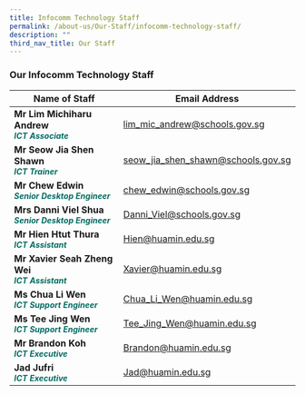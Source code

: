```yaml
---
title: Infocomm Technology Staff
permalink: /about-us/Our-Staff/infocomm-technology-staff/
description: ""
third_nav_title: Our Staff
---
```

### **Our Infocomm Technology Staff**


| Name of Staff | Email Address | 
| -------- | -------- |
| **Mr Lim Michiharu Andrew** <br><b><i style="color:#016C62; font-size:14px;">ICT Associate</i></b>| lim_mic_andrew@schools.gov.sg     | 
|**Mr Seow Jia Shen Shawn**<br><b><i style="color:#016C62; font-size:14px;">ICT Trainer</i></b>| seow_jia_shen_shawn@schools.gov.sg|
|**Mr Chew Edwin**<br><b><i style="color:#016C62;font-size:14px;">Senior Desktop Engineer</i></b> | chew_edwin@schools.gov.sg
|**Mrs Danni Viel Shua**<br><b><i style="color:#016C62;font-size:14px;">Senior Desktop Engineer</i></b> | Danni_Viel@schools.gov.sg
|**Mr Hien Htut Thura**<br><b><i style="color:#016C62;font-size:14px;">ICT Assistant</i></b>|Hien@huamin.edu.sg |
|**Mr Xavier Seah Zheng Wei**<br><b><i style="color:#016C62;font-size:14px;">ICT Assistant</i></b>|Xavier@huamin.edu.sg|
|**Ms Chua Li Wen**<br><b><i style="color:#016C62;font-size:14px;">ICT Support Engineer</i></b>|Chua_Li_Wen@huamin.edu.sg|
|**Ms Tee Jing Wen**<br><b><i style="color:#016C62;font-size:14px;">ICT Support Engineer</i></b>| Tee_Jing_Wen@huamin.edu.sg|
|**Mr Brandon Koh**<br><b><i style="color:#016C62;font-size:14px;">ICT Executive</i></b>|Brandon@huamin.edu.sg|
|**Jad Jufri**<br><b><i style="color:#016C62;font-size:14px;">ICT Executive</i></b>|Jad@huamin.edu.sg|